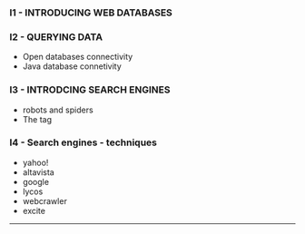 ### I1 -  INTRODUCING WEB DATABASES
### I2 -  QUERYING DATA
- Open databases connectivity  <odbc>
- Java database connetivity  <jdbc>
 

### I3 - INTRODCING SEARCH ENGINES
- robots and  spiders
- The <meta> tag
 

### I4 - Search engines - techniques
- yahoo!
- altavista
- google
- lycos
- webcrawler
- excite

<hr>
